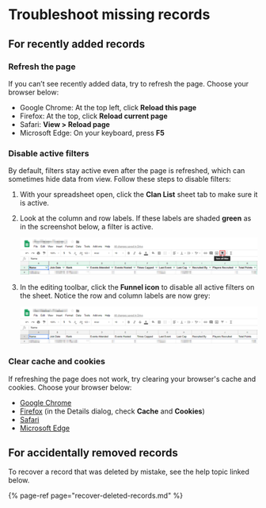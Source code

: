 # Troubleshoot missing records



## For recently added records

### Refresh the page

If you can’t see recently added data, try to refresh the page. Choose your browser below:

* Google Chrome: At the top left, click **Reload this page**
* Firefox: At the top, click **Reload current page**
* Safari: **View &gt; Reload page**
* Microsoft Edge: On your keyboard, press **F5**

### Disable active filters

By default, filters stay active even after the page is refreshed, which can sometimes hide data from view. Follow these steps to disable filters:

1. With your spreadsheet open, click the **Clan List** sheet tab to make sure it is active.
2. Look at the column and row labels. If these labels are shaded **green** as in the screenshot below, a filter is active.

   ![The Clan List sheet with the Filter funnel selected. Note the green row and column labels indicating an active filter.](../.gitbook/assets/image.png)

3. In the editing toolbar, click the **Funnel icon** to disable all active filters on the sheet. Notice the row and column labels are now grey: 

   ![The Clan List sheet with no active filters, as shown by grey row and column labels](../.gitbook/assets/image%20%281%29.png)

### Clear cache and cookies

If refreshing the page does not work, try clearing your browser's cache and cookies. Choose your browser below:

* [Google Chrome](https://support.google.com/accounts/answer/32050?co=GENIE.Platform%3DDesktop&oco=1)
* [Firefox](https://support.mozilla.org/en-US/kb/delete-browsing-search-download-history-firefox#w_how-do-i-clear-my-history) \(in the Details dialog, check **Cache** and **Cookies**\)
* [Safari](https://support.apple.com/guide/safari/manage-cookies-and-website-data-sfri11471/mac)
* [Microsoft Edge](https://support.microsoft.com/en-us/help/10607/microsoft-edge-view-delete-browser-history)

## For accidentally removed records

To recover a record that was deleted by mistake, see the help topic linked below.

{% page-ref page="recover-deleted-records.md" %}




